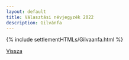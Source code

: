 ```yaml
---
layout: default
title: Választási névjegyzék 2022
description: Gilvánfa
---
```


{% include settlementHTMLs/Gilvaanfa.html %}

[Vissza](../)